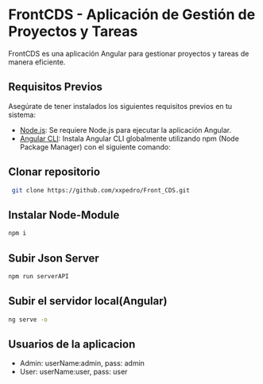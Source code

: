 # FrontCDS - Aplicación de Gestión de Proyectos y Tareas

FrontCDS es una aplicación Angular para gestionar proyectos y tareas de manera eficiente.

## Requisitos Previos

Asegúrate de tener instalados los siguientes requisitos previos en tu sistema:

- [Node.js](https://nodejs.org/): Se requiere Node.js para ejecutar la aplicación Angular.
- [Angular CLI](https://cli.angular.io/): Instala Angular CLI globalmente utilizando npm (Node Package Manager) con el siguiente comando:

## Clonar repositorio
```bash
 git clone https://github.com/xxpedro/Front_CDS.git
```
## Instalar Node-Module
```bash
npm i
```
## Subir Json Server

```bash
npm run serverAPI
```
## Subir el servidor local(Angular)
```bash
ng serve -o
```

## Usuarios de la aplicacion
- Admin: userName:admin, pass: admin
- User: userName:user, pass: user




  

 

